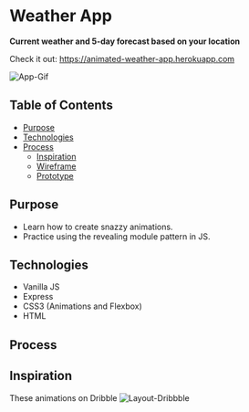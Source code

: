 # Weather App
**Current weather and 5-day forecast based on your location**

Check it out: https://animated-weather-app.herokuapp.com

![App-Gif](https://s3.us-east-2.amazonaws.com/fcc-weather-app/weather-app.gif)

## Table of Contents 
- [Purpose](#purpose)
- [Technologies](#technologies)
- [Process](#process)
  - [Inspiration](#inspiration)
  - [Wireframe](#wireframe)
  - [Prototype](#prototype)

## Purpose

* Learn how to create snazzy animations. 
* Practice using the revealing module pattern in JS.

## Technologies

* Vanilla JS 
* Express
* CSS3 (Animations and Flexbox)
* HTML

## Process
## Inspiration
These animations on Dribble 
![Layout-Dribbble](https://s3.us-east-2.amazonaws.com/fcc-weather-app/weather-layout.png)
